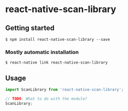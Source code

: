 # react-native-scan-library

## Getting started

`$ npm install react-native-scan-library --save`

### Mostly automatic installation

`$ react-native link react-native-scan-library`

## Usage
```javascript
import ScanLibrary from 'react-native-scan-library';

// TODO: What to do with the module?
ScanLibrary;
```
